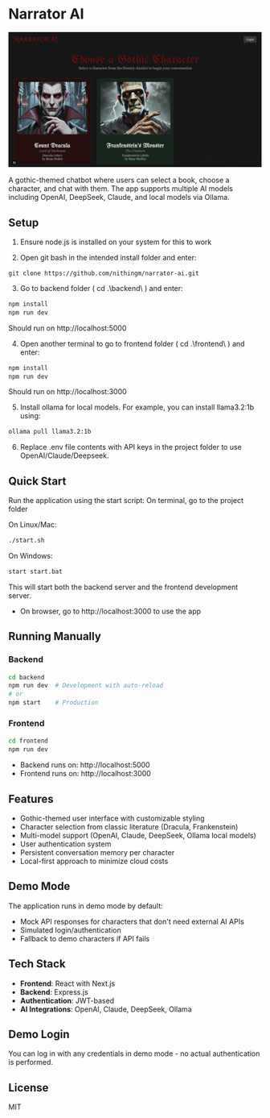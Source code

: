 # Narrator AI
![Homepage](./frontend/public/images/Narrator_AI_Homepage.png)

A gothic-themed chatbot where users can select a book, choose a character, and chat with them. The app supports multiple AI models including OpenAI, DeepSeek, Claude, and local models via Ollama.

## Setup
1. Ensure node.js is installed on your system for this to work 

2. Open git bash in the intended install folder and enter:
```git
git clone https://github.com/nithingm/narrator-ai.git
```

3. Go to backend folder ( cd .\backend\ ) and enter:
```bash
npm install
npm run dev
```
Should run on http://localhost:5000

4. Open another terminal to go to frontend folder ( cd .\frontend\ ) and enter:
```bash
npm install
npm run dev
```
Should run on http://localhost:3000

5. Install ollama for local models. For example, you can install llama3.2:1b using:
```bash
ollama pull llama3.2:1b
```
6. Replace .env file contents with API keys in the project folder to use OpenAI/Claude/Deepseek.
   
## Quick Start

Run the application using the start script:
On terminal, go to the project folder

On Linux/Mac:
```bash
./start.sh
```
On Windows:
```bash
start start.bat
```


This will start both the backend server and the frontend development server.

- On browser, go to http://localhost:3000 to use the app

## Running Manually

### Backend

```bash
cd backend
npm run dev  # Development with auto-reload
# or
npm start    # Production
```

### Frontend

```bash
cd frontend
npm run dev
```

- Backend runs on: http://localhost:5000
- Frontend runs on: http://localhost:3000
  
## Features

- Gothic-themed user interface with customizable styling
- Character selection from classic literature (Dracula, Frankenstein)
- Multi-model support (OpenAI, Claude, DeepSeek, Ollama local models)
- User authentication system
- Persistent conversation memory per character
- Local-first approach to minimize cloud costs

## Demo Mode

The application runs in demo mode by default:
- Mock API responses for characters that don't need external AI APIs
- Simulated login/authentication
- Fallback to demo characters if API fails

## Tech Stack

- **Frontend**: React with Next.js
- **Backend**: Express.js
- **Authentication**: JWT-based
- **AI Integrations**: OpenAI, Claude, DeepSeek, Ollama

## Demo Login

You can log in with any credentials in demo mode - no actual authentication is performed.

## License

MIT
